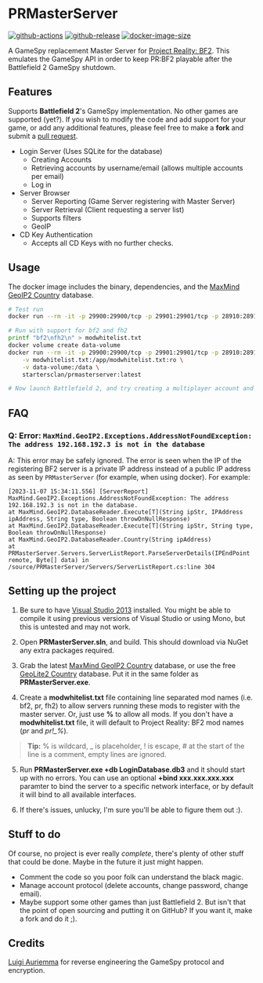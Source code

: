 # PRMasterServer

[![github-actions](https://github.com/startersclan/prmasterserver/workflows/ci-master-pr/badge.svg)](https://github.com/startersclan/prmasterserver/actions)
[![github-release](https://img.shields.io/github/v/release/startersclan/prmasterserver?style=flat-square)](https://github.com/startersclan/prmasterserver/releases/)
[![docker-image-size](https://img.shields.io/docker/image-size/startersclan/prmasterserver/master)](https://hub.docker.com/r/startersclan/prmasterserver)

A GameSpy replacement Master Server for [Project Reality: BF2](http://www.realitymod.com). This emulates the GameSpy API in order to keep PR:BF2 playable after the Battlefield 2 GameSpy shutdown.

## Features

Supports **Battlefield 2**'s GameSpy implementation. No other games are supported (yet?). If you wish to modify the code and add support for your game, or add any additional features, please feel free to make a **fork** and submit a [pull request](https://help.github.com/articles/using-pull-requests).

- Login Server (Uses SQLite for the database)
    - Creating Accounts
    - Retrieving accounts by username/email (allows multiple accounts per email)
    - Log in
- Server Browser
    - Server Reporting (Game Server registering with Master Server)
    - Server Retrieval (Client requesting a server list)
    - Supports filters
    - GeoIP
- CD Key Authentication
    - Accepts all CD Keys with no further checks.

## Usage

The docker image includes the binary, dependencies, and the [MaxMind GeoIP2 Country](https://www.maxmind.com/en/country) database.

```sh
# Test run
docker run --rm -it -p 29900:29900/tcp -p 29901:29901/tcp -p 28910:28910/tcp -p 27900:27900/udp -p 29910:29910/udp startersclan/prmasterserver:latest

# Run with support for bf2 and fh2
printf "bf2\nfh2\n" > modwhitelist.txt
docker volume create data-volume
docker run --rm -it -p 29900:29900/tcp -p 29901:29901/tcp -p 28910:28910/tcp -p 27900:27900/udp -p 29910:29910/udp \
    -v modwhitelist.txt:/app/modwhitelist.txt:ro \
    -v data-volume:/data \
    startersclan/prmasterserver:latest

# Now launch Battlefield 2, and try creating a multiplayer account and logging in and out
```

## FAQ

### Q: Error: `MaxMind.GeoIP2.Exceptions.AddressNotFoundException: The address 192.168.192.3 is not in the database`

A: This error may be safely ignored. The error is seen when the IP of the registering BF2 server is a private IP address instead of a public IP address as seen by `PRMasterServer` (for example, when using docker). For example:

```
[2023-11-07 15:34:11.556] [ServerReport] MaxMind.GeoIP2.Exceptions.AddressNotFoundException: The address 192.168.192.3 is not in the database.
at MaxMind.GeoIP2.DatabaseReader.Execute[T](String ipStr, IPAddress ipAddress, String type, Boolean throwOnNullResponse)
at MaxMind.GeoIP2.DatabaseReader.Execute[T](String ipStr, String type, Boolean throwOnNullResponse)
at MaxMind.GeoIP2.DatabaseReader.Country(String ipAddress)
at PRMasterServer.Servers.ServerListReport.ParseServerDetails(IPEndPoint remote, Byte[] data) in /source/PRMasterServer/Servers/ServerListReport.cs:line 304
```

## Setting up the project

1. Be sure to have [Visual Studio 2013](http://www.microsoft.com/en-us/download/details.aspx?id=40787) installed.  You might be able to compile it using previous versions of Visual Studio or using Mono, but this is untested and may not work.

2. Open **PRMasterServer.sln**, and build. This should download via NuGet any extra packages required.

3. Grab the latest [MaxMind GeoIP2 Country](https://www.maxmind.com/en/country) database, or use the free [GeoLite2 Country](http://dev.maxmind.com/geoip/geoip2/geolite2/) database. Put it in the same folder as **PRMasterServer.exe**.

4. Create a **modwhitelist.txt** file containing line separated mod names (i.e. bf2, pr, fh2) to allow servers running these mods to register with the master server. Or, just use **%** to allow all mods. If you don't have a **modwhitelist.txt** file, it will default to Project Reality: BF2 mod names (*pr* and *pr!_%*).
> **Tip:** % is wildcard, _ is placeholder, ! is escape, # at the start of the line is a comment, empty lines are ignored.

5. Run **PRMasterServer.exe +db LoginDatabase.db3** and it should start up with no errors. You can use an optional **+bind xxx.xxx.xxx.xxx** paramter to bind the server to a specific network interface, or by default it will bind to all available interfaces.

6. If there's issues, unlucky, I'm sure you'll be able to figure them out :).

## Stuff to do

Of course, no project is ever really *complete*, there's plenty of other stuff that could be done. Maybe in the future it just might happen.

- Comment the code so you poor folk can understand the black magic.
- Manage account protocol (delete accounts, change password, change email).
- Maybe support some other games than just Battlefield 2. But isn't that the point of open sourcing and putting it on GitHub? If you  want it, make a fork and do it ;).

## Credits

[Luigi Auriemma](http://aluigi.org) for reverse engineering the GameSpy protocol and encryption.

